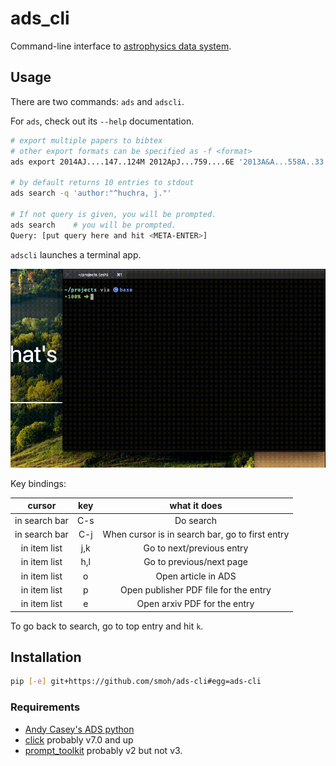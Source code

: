 ads_cli
=======

Command-line interface to [astrophysics data system](https://ui.adsabs.harvard.edu/).

Usage
-----

There are two commands: `ads` and `adscli`.

For `ads`, check out its `--help` documentation.

```sh
# export multiple papers to bibtex
# other export formats can be specified as -f <format>
ads export 2014AJ....147..124M 2012ApJ...759....6E '2013A&A...558A..33'

# by default returns 10 entries to stdout
ads search -q 'author:"^huchra, j."'

# If not query is given, you will be prompted.
ads search    # you will be prompted.
Query: [put query here and hit <META-ENTER>]
```

`adscli` launches a terminal app.

![](demo.gif)


Key bindings:

|    cursor     | key |                  what it does                   |
|:-------------:|:---:|:-----------------------------------------------:|
| in search bar | C-s |                    Do search                    |
| in search bar | C-j | When cursor is in search bar, go to first entry |
| in item list  | j,k |            Go to next/previous entry            |
| in item list  | h,l |            Go to previous/next page             |
| in item list  |  o  |               Open article in ADS               |
| in item list  |  p  |      Open publisher PDF file for the entry      |
| in item list  |  e  |          Open arxiv PDF for the entry           |

To go back to search, go to top entry and hit `k`.

Installation
------------
```sh
pip [-e] git+https://github.com/smoh/ads-cli#egg=ads-cli
```

### Requirements

- [Andy Casey's ADS python](https://github.com/andycasey/ads)
- [click](https://click.palletsprojects.com/en/7.x/) probably v7.0 and up
- [prompt_toolkit](https://python-prompt-toolkit.readthedocs.io/en/stable/index.html) probably v2 but not v3.
